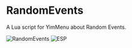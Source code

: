 # RandomEvents
A Lua script for YimMenu about Random Events.

![RandomEvents](https://i.imgur.com/2tltX33.png)
![ESP]([https://i.imgur.com/zypojSW.png)
